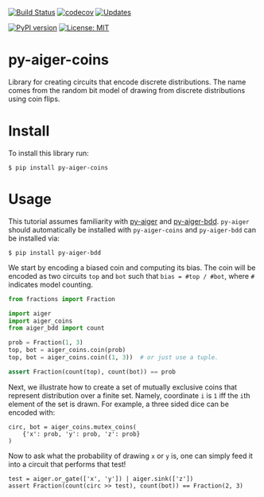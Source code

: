 [![Build Status](https://travis-ci.org/mvcisback/py-aiger-coins.svg?branch=master)](https://travis-ci.org/mvcisback/py-aiger-coins)
[![codecov](https://codecov.io/gh/mvcisback/py-aiger-coins/branch/master/graph/badge.svg)](https://codecov.io/gh/mvcisback/py-aiger-coins)
[![Updates](https://pyup.io/repos/github/mvcisback/py-aiger-coins/shield.svg)](https://pyup.io/repos/github/mvcisback/py-aiger-coins/)

[![PyPI version](https://badge.fury.io/py/py-aiger-coins.svg)](https://badge.fury.io/py/py-aiger-coins)
[![License: MIT](https://img.shields.io/badge/License-MIT-yellow.svg)](https://opensource.org/licenses/MIT)


# py-aiger-coins
Library for creating circuits that encode discrete distributions. The
name comes from the random bit model of drawing from discrete
distributions using coin flips.

# Install

To install this library run:

`$ pip install py-aiger-coins`

# Usage

This tutorial assumes familiarity with
[py-aiger](https://github.com/mvcisback/py-aiger) and
[py-aiger-bdd](https://github.com/mvcisback/py-aiger-bdd).  `py-aiger`
should automatically be installed with `py-aiger-coins` and
`py-aiger-bdd` can be installed via:

`$ pip install py-aiger-bdd`

We start by encoding a biased coin and computing its
bias. The coin will be encoded as two circuits
`top` and `bot` such that `bias = #top / #bot`, where `#`
indicates model counting.
```python
from fractions import Fraction

import aiger
import aiger_coins
from aiger_bdd import count

prob = Fraction(1, 3)
top, bot = aiger_coins.coin(prob)
top, bot = aiger_coins.coin((1, 3))  # or just use a tuple.

assert Fraction(count(top), count(bot)) == prob
```

Next, we illustrate how to create a set of mutually exclusive coins
that represent distribution over a finite set. Namely, coordinate
`i` is `1` iff the `i`th element of the set is drawn. For
example, a three sided dice can be encoded with:

```
circ, bot = aiger_coins.mutex_coins(
    {'x': prob, 'y': prob, 'z': prob}
)
```

Now to ask what the probability of drawing `x` or `y` is,
one can simply feed it into a circuit that performs that test!

```
test = aiger.or_gate(['x', 'y']) | aiger.sink(['z'])
assert Fraction(count(circ >> test), count(bot)) == Fraction(2, 3)
```
